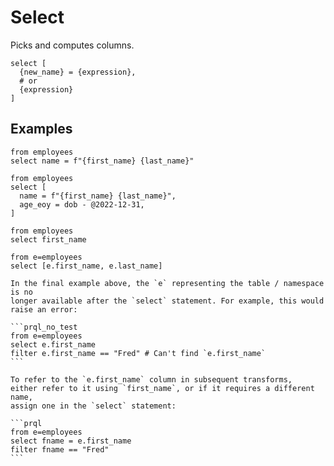 # Select

Picks and computes columns.

```prql_no_test
select [
  {new_name} = {expression},
  # or
  {expression}
]
```

## Examples

```prql
from employees
select name = f"{first_name} {last_name}"
```

```prql
from employees
select [
  name = f"{first_name} {last_name}",
  age_eoy = dob - @2022-12-31,
]
```

```prql
from employees
select first_name
```

```prql
from e=employees
select [e.first_name, e.last_name]
```

<!-- TODO: I think this should move to a separate "Aliases" page -->

````admonish note
In the final example above, the `e` representing the table / namespace is no
longer available after the `select` statement. For example, this would raise an error:

```prql_no_test
from e=employees
select e.first_name
filter e.first_name == "Fred" # Can't find `e.first_name`
```

To refer to the `e.first_name` column in subsequent transforms,
either refer to it using `first_name`, or if it requires a different name,
assign one in the `select` statement:

```prql
from e=employees
select fname = e.first_name
filter fname == "Fred"
```
````
